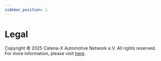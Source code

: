 ```yaml
---
sidebar_position: 1
---
```

# Legal

Copyright © 2025 Catena-X Automotive Network e.V. All rights reserved. For more information, please visit [here](https://catenax-ev.github.io/copyright).
